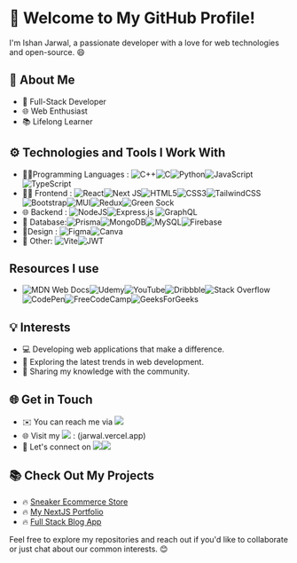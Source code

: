 # 👋 Welcome to My GitHub Profile!

I'm Ishan Jarwal, a passionate developer with a love for web technologies and open-source. 😄

## 💼 About Me

- 🚀 Full-Stack Developer
- 🌐 Web Enthusiast
- 📚 Lifelong Learner

## ⚙️ Technologies and Tools I Work With

- 🧑‍💻Programming Languages : ![C++](https://img.shields.io/badge/c++-%2300599C.svg?style=for-the-badge&logo=c%2B%2B&logoColor=white)![C](https://img.shields.io/badge/c-%2300599C.svg?style=for-the-badge&logo=c&logoColor=white)![Python](https://img.shields.io/badge/python-3670A0?style=for-the-badge&logo=python&logoColor=ffdd54)![JavaScript](https://img.shields.io/badge/javascript-%23323330.svg?style=for-the-badge&logo=javascript&logoColor=%23F7DF1E)![TypeScript](https://img.shields.io/badge/typescript-%23007ACC.svg?style=for-the-badge&logo=typescript&logoColor=white)
- 👨‍💻 Frontend : 	![React](https://img.shields.io/badge/react-%2320232a.svg?style=for-the-badge&logo=react&logoColor=%2361DAFB)![Next JS](https://img.shields.io/badge/Next-black?style=for-the-badge&logo=next.js&logoColor=white)![HTML5](https://img.shields.io/badge/html5-%23E34F26.svg?style=for-the-badge&logo=html5&logoColor=white)![CSS3](https://img.shields.io/badge/css3-%231572B6.svg?style=for-the-badge&logo=css3&logoColor=white)![TailwindCSS](https://img.shields.io/badge/tailwindcss-%2338B2AC.svg?style=for-the-badge&logo=tailwind-css&logoColor=white)![Bootstrap](https://img.shields.io/badge/bootstrap-%238511FA.svg?style=for-the-badge&logo=bootstrap&logoColor=white)![MUI](https://img.shields.io/badge/MUI-%230081CB.svg?style=for-the-badge&logo=mui&logoColor=white)![Redux](https://img.shields.io/badge/redux-%23593d88.svg?style=for-the-badge&logo=redux&logoColor=white)![Green Sock](https://img.shields.io/badge/green%20sock-88CE02?style=for-the-badge&logo=greensock&logoColor=white)
- 🌐 Backend : ![NodeJS](https://img.shields.io/badge/node.js-6DA55F?style=for-the-badge&logo=node.js&logoColor=white)![Express.js](https://img.shields.io/badge/express.js-%23404d59.svg?style=for-the-badge&logo=express&logoColor=%2361DAFB)	![GraphQL](https://img.shields.io/badge/-GraphQL-E10098?style=for-the-badge&logo=graphql&logoColor=white)
- 🍃 Database:![Prisma](https://img.shields.io/badge/Prisma-3982CE?style=for-the-badge&logo=Prisma&logoColor=white)![MongoDB](https://img.shields.io/badge/MongoDB-%234ea94b.svg?style=for-the-badge&logo=mongodb&logoColor=white)![MySQL](https://img.shields.io/badge/mysql-%2300f.svg?style=for-the-badge&logo=mysql&logoColor=white)![Firebase](https://img.shields.io/badge/Firebase-039BE5?style=for-the-badge&logo=Firebase&logoColor=white)
- 🎨Design : ![Figma](https://img.shields.io/badge/figma-%23F24E1E.svg?style=for-the-badge&logo=figma&logoColor=white)![Canva](https://img.shields.io/badge/Canva-%2300C4CC.svg?style=for-the-badge&logo=Canva&logoColor=white)
- 🚀 Other: ![Vite](https://img.shields.io/badge/vite-%23646CFF.svg?style=for-the-badge&logo=vite&logoColor=white)![JWT](https://img.shields.io/badge/JWT-black?style=for-the-badge&logo=JSON%20web%20tokens)

## Resources I use 
- ![MDN Web Docs](https://img.shields.io/badge/MDN_Web_Docs-black?style=for-the-badge&logo=mdnwebdocs&logoColor=white)![Udemy](https://img.shields.io/badge/Udemy-A435F0?style=for-the-badge&logo=Udemy&logoColor=white)![YouTube](https://img.shields.io/badge/YouTube-%23FF0000.svg?style=for-the-badge&logo=YouTube&logoColor=white)![Dribbble](https://img.shields.io/badge/Dribbble-EA4C89?style=for-the-badge&logo=dribbble&logoColor=white)![Stack Overflow](https://img.shields.io/badge/-Stackoverflow-FE7A16?style=for-the-badge&logo=stack-overflow&logoColor=white)![CodePen](https://img.shields.io/badge/Codepen-000000?style=for-the-badge&logo=codepen&logoColor=white)![FreeCodeCamp](https://img.shields.io/badge/Freecodecamp-%23123.svg?&style=for-the-badge&logo=freecodecamp&logoColor=green)![GeeksForGeeks](https://img.shields.io/badge/GeeksforGeeks-gray?style=for-the-badge&logo=geeksforgeeks&logoColor=35914c)

## 💡 Interests

- 💻 Developing web applications that make a difference.
- 🌱 Exploring the latest trends in web development.
- 📝 Sharing my knowledge with the community.

## 🌐 Get in Touch

- ✉️ You can reach me via [<img src="https://img.shields.io/badge/Gmail-D14836?style=for-the-badge&logo=gmail&logoColor=white">](mailto:ishan.professional01@gmail.com)
- 🌐 Visit my [<img src="https://img.shields.io/badge/Portfolio-255E63?style=for-the-badge&logo=About.me&logoColor=white">](https://jarwal.vercel.app) : (jarwal.vercel.app)
- 💼 Let's connect on [<img src="https://img.shields.io/badge/Instagram-E4405F?style=for-the-badge&logo=instagram&logoColor=white">](https://www.instagram.com/ishanjarwal/)[<img src="https://img.shields.io/badge/LinkedIn-0077B5?style=for-the-badge&logo=linkedin&logoColor=white">](https://www.linkedin.com/in/ishanjarwal/)

## 📚 Check Out My Projects
- 🔥 [Sneaker Ecommerce Store](https://mern-sneaker-store.vercel.app)
- 🔥 [My NextJS Portfolio](https://jarwal.vercel.app)
- 🔥 [Full Stack Blog App](https://github.com/ishanjarwal/fullstack-mern-blog-application)



Feel free to explore my repositories and reach out if you'd like to collaborate or just chat about our common interests. 😊
